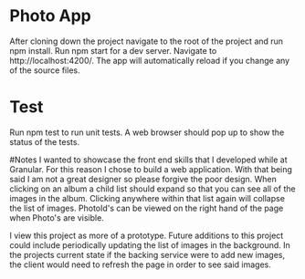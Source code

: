 # Photo App
After cloning down the project navigate to the root of the project and run npm install.
Run npm start for a dev server. Navigate to http://localhost:4200/. The app will automatically reload if you change any of the source files.

# Test 
Run npm test to run unit tests. A web browser should pop up to show the status of the tests. 

#Notes
I wanted to showcase the front end skills that I developed while at Granular. For this reason I chose to build a web application. 
With that being said I am not a great designer so please forgive the poor design. When clicking on an album a child list should expand so that you can
see all of the images in the album. Clicking anywhere within that list again will collapse the list of images. PhotoId's can be viewed on the right
hand of the page when Photo's are visible. 

I view this project as more of a prototype. Future additions to this project could include periodically updating the list of images in the background.
In the projects current state if the backing service were to add new images, the client would need to refresh the page in order to see said images.

